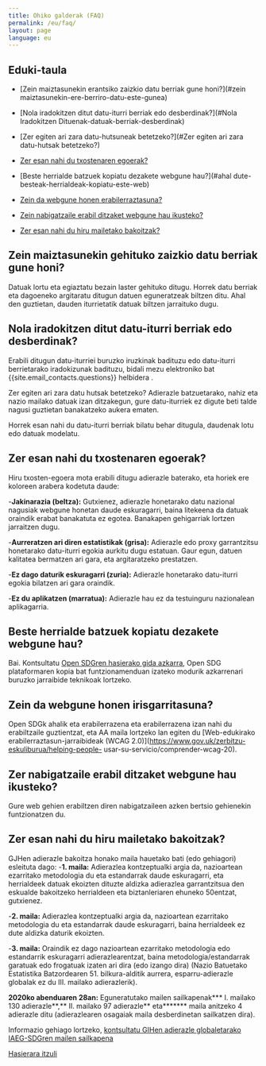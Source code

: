 ```yaml
---
title: Ohiko galderak (FAQ)
permalink: /eu/faq/
layout: page
language: eu
---
```

## Eduki-taula
- [Zein maiztasunekin erantsiko zaizkio datu berriak gune honi?](#zein maiztasunekin-ere-berriro-datu-este-gunea)

- [Nola iradokitzen ditut datu-iturri berriak edo desberdinak?](#Nola Iradokitzen Dituenak-datuak-berriak-desberdinak)

- [Zer egiten ari zara datu-hutsuneak betetzeko?](#Zer egiten ari zara datu-hutsak betetzeko?)

- [Zer esan nahi du txostenaren egoerak?](#que-significa-el-estatua-del-informe)

- [Beste herrialde batzuek kopiatu dezakete webgune hau?](#ahal dute-besteak-herrialdeak-kopiatu-este-web)

- [Zein da webgune honen erabilerraztasuna?](#qué-accesible-es-este-sitio-web)

- [Zein nabigatzaile erabil ditzaket webgune hau ikusteko?](#qué-navegadores-puedo-usar-para-ver-este-sitio-web)

- [Zer esan nahi du hiru mailetako bakoitzak?](#qué-significa-cada-uno-de-tres-nivel)

## Zein maiztasunekin gehituko zaizkio datu berriak gune honi?
Datuak lortu eta egiaztatu bezain laster gehituko ditugu. Horrek datu berriak eta dagoeneko argitaratu ditugun datuen eguneratzeak biltzen ditu. Ahal den guztietan, dauden iturrietatik datuak biltzen jarraituko dugu.

## Nola iradokitzen ditut datu-iturri berriak edo desberdinak?
Erabili ditugun datu-iturriei buruzko iruzkinak badituzu edo datu-iturri berrietarako iradokizunak badituzu, bidali mezu elektroniko bat {{site.email_contacts.questions}} helbidera .

Zer egiten ari zara datu hutsak betetzeko?
Adierazle batzuetarako, nahiz eta nazio mailako datuak izan ditzakegun, gure datu-iturriek ez digute beti talde nagusi guztietan banakatzeko aukera ematen.

Horrek esan nahi du datu-iturri berriak bilatu behar ditugula, daudenak lotu edo datuak modelatu.

## Zer esan nahi du txostenaren egoerak?
Hiru txosten-egoera mota erabili ditugu adierazle baterako, eta horiek ere koloreen arabera kodetuta daude:

-**Jakinarazia (beltza):** Gutxienez, adierazle honetarako datu nazional nagusiak webgune honetan daude eskuragarri, baina litekeena da datuak oraindik erabat banakatuta ez egotea. Banakapen gehigarriak lortzen jarraitzen dugu.

-**Aurreratzen ari diren estatistikak (grisa):** Adierazle edo proxy garrantzitsu honetarako datu-iturri egokia aurkitu dugu estatuan. Gaur egun, datuen kalitatea bermatzen ari gara, eta argitaratzeko prestatzen.

-**Ez dago daturik eskuragarri (zuria):** Adierazle honetarako datu-iturri egokia bilatzen ari gara oraindik.

-**Ez du aplikatzen (marratua):** Adierazle hau ez da testuinguru nazionalean aplikagarria.

## Beste herrialde batzuek kopiatu dezakete webgune hau?
Bai. Kontsultatu [Open SDGren hasierako gida azkarra](https://open-sdg.readthedocs.io/en/latest/quick-start/), Open SDG plataformaren kopia bat funtzionamenduan izateko modurik azkarrenari buruzko jarraibide teknikoak lortzeko.

## Zein da webgune honen irisgarritasuna?
Open SDGk ahalik eta erabilerrazena eta erabilerrazena izan nahi du erabiltzaile guztientzat, eta AA maila lortzeko lan egiten du [Web-edukirako erabilerraztasun-jarraibideak (WCAG 2.0)](https://www.gov.uk/zerbitzu-eskuliburua/helping-people- usar-su-servicio/comprender-wcag-20).

## Zer nabigatzaile erabil ditzaket webgune hau ikusteko?
Gure web gehien erabiltzen diren nabigatzaileen azken bertsio gehienekin funtzionatzen du.

## Zer esan nahi du hiru mailetako bakoitzak?
GJHen adierazle bakoitza honako maila hauetako bati (edo gehiagori) esleituta dago:
-**1. maila:** Adierazlea kontzeptualki argia da, nazioartean ezarritako metodologia du eta estandarrak daude eskuragarri, eta herrialdeek datuak ekoizten dituzte aldizka adierazlea garrantzitsua den eskualde bakoitzeko herrialdeen eta biztanleriaren ehuneko 50entzat, gutxienez.

-**2. maila:** Adierazlea kontzeptualki argia da, nazioartean ezarritako metodologia du eta estandarrak daude eskuragarri, baina herrialdeek ez dute aldizka daturik ekoizten.

-**3. maila:** Oraindik ez dago nazioartean ezarritako metodologia edo estandarrik eskuragarri adierazlearentzat, baina metodologia/estandarrak garatuak edo frogatuak izaten ari dira (edo izango dira) (Nazio Batuetako Estatistika Batzordearen 51. bilkura-alditik aurrera, esparru-adierazle globalak ez du III. mailako adierazlerik).

**2020ko abenduaren 28an:** Eguneratutako mailen sailkapenak*** I. mailako 130 adierazle**,** II. mailako 97 adierazle** eta******* maila anitzeko 4 adierazle ditu (adierazlearen osagaiak maila desberdinetan sailkatzen dira).

Informazio gehiago lortzeko, [kontsultatu GIHen adierazle globaletarako IAEG-SDGren mailen sailkapena](https://unstats.un.org/sdgs/iaeg-sdgs/tier-classification/)

[Hasierara itzuli](#top)
